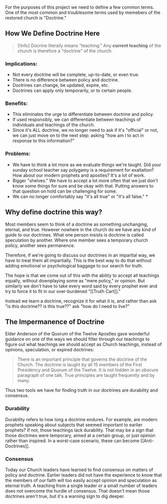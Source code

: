 For the purposes of this project we need to define a few common terms. One of the most common and troublesome terms used by memebers of the restored church is "Doctrine."

## How We Define Doctrine Here

> [!info] Docrine literally means "teaching."  Any **current teaching** of the church is therefore a "doctrine" of the church. 

### Implications:

* Not every doctrine will be complete, up-to-date, or even true. 
* There is no difference between policy and doctrine.
* Doctrines can change, be updated, expire, etc.
* Doctrines can apply only temporarily, or to certain people.

### Benefits:

* This eliminates the urge to differentiate between doctrine and policy.
* If used responsibly, we can differentiate between teachings of individuals and teachings of the church.
* Since it's ALL doctrine, we no longer need to ask if it's "official" or not, we can just move on to the next step: asking "how am I to act in response to this information?"

### Problems: 

* We have to think a lot more as we evaluate things we're taught. Did your sunday school teacher say polygamy is a requirement for exaltation? How about our modern prophets and apostles? It's a lot of work.
* Bigger "shelves." We have to accept a lot more often that we just don't know some things for sure and be okay with that. Putting answers to that question on hold can be challenging for some.
* We can no longer comfortably say "it's all true" or "it's all false." *

## Why define doctrine this way?

Most members seem to think of a doctrine as something unchanging, eternal, and true. However nowhere in the church do we have any kind of guide to our doctrines. What one person insists is doctrine is called speculation by another. Where one member sees a temporary church policy, another sees permanence.

Therefore, if we're going to discuss our doctrines in an impartial way, we have to treat  them all impartially. This is the best way to do that without adding emotional or psychological baggage to our search for truth.

The hope is that we come out of this with the ability to accept all teachings equally, without downplaying some as "mere policy," or opinion. But similarly we don't have to take every word said by every prophet ever and try to force it to fit in our over-burdened "[[Truth Cart]]."   

Instead we learn a doctrine, recognize it for what it is, and rather than ask "is this doctrine?? is this true??" ask "how do I need to live?"

## The Impermanence of Doctrine

Elder Anderson of the Quorum of the Twelve Apostles gave wonderful guidance on one of the ways we should filter through our teachings to figure out what teachings we should accept as Church teachings, instead of opinions, speculation, or expired doctrines:

> There is an important principle that governs the doctrine of the Church. The doctrine is taught by all 15 members of the First Presidency and Quorum of the Twelve. It is not hidden in an obscure paragraph of one talk. True principles are taught frequently and by many.

Thus two tools we have for finding truth in our doctrines are durability and consensus. 

### Durability

Durability refers to how long a doctrine endures. For example, are modern prophets speaking about subjects that seemed important to earlier prophets? If not, those teachings lack durability. That may be a sign that those doctrines were temporary, aimed at a certain group, or just opinion rather than inspired. In a worst-case scenario, these can become [[Anti-Doctrines]].

### Consensus

Today our Church leaders have learned to find consensus on matters of policy and doctrine. Earlier leaders did not have the experience to know that the members of our faith will too easily accept opinion and speculation as eternal truth. A teaching from a single leader or a small number of leaders does not overcome the hurdle of consensus. That doesn't mean those doctrines aren't true, but it's a warning sign to dig deeper.

